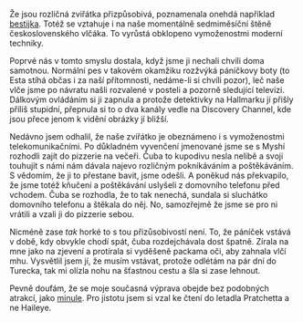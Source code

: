 <!-- dcterms:identifier = riderweblog#152 -->
<!-- dcterms:title = Vlci v digitálním věku - a nelidskou hodinu -->
<!-- np9:categoryId = 3 -->
<!-- x4w:category = Vlci -->
<!-- np9:authorId = 1 -->
<!-- np9:authorEmail = michal.valasek@altairis.cz -->
<!-- dcterms:creator = Michal Altair Valášek -->
<!-- dcterms:created = 2004-05-22T05:38:24+02:00 -->
<!-- dcterms:dateAccepted = 2004-05-22T05:38:24+02:00 -->

Že jsou rozličná zviřátka přizpůsobivá, poznamenala onehdá například [bestijka](http://weblog.bestijka.cz/ShowRecord.aspx?day=20030608 ). Totéž se vztahuje i na naše momentálně sedmiměsíční štěně československého vlčáka. To vyrůstá obklopeno vymoženostmi moderní techniky.

Poprvé nás v tomto smyslu dostala, když jsme ji nechali chvíli doma samotnou. Normální pes v takovém okamžiku rozžvýká páníčkovy boty (to Esta stíhá občas i za naší přítomnosti, nedáme-li si chvíli pozor), leč naše vlče jsme po návratu našli rozvalené v posteli a pozorně sledující televizi. Dálkovým ovládáním si ji zapnula a protože detektivky na Hallmarku jí přišly příliš stupidní, přepnula si to o dva kanály vedle na Discovery Channel, kde jsou přece jenom k vidění obrázky jí bližší.

Nedávno jsem odhalil, že naše zviřátko je obeznámeno i s vymoženostmi telekomunikačními. Po důkladném vyvenčení jmenované jsme se s Myshí rozhodli zajít do pizzerie na večeři. Čuba to kupodivu nesla nelibě a svoji touhujít s námi nám dávala najevo rozličným pokníkáváním a poštěkáváním. S vědomím, že ji to přestane bavit, jsme odešli. A poněkud nás překvapilo, že jsme totéž kňučení a poštěkávání uslyšeli z domovního telefonu před vchodem. Čuba se rozhodla, že to tak nenechá, sundala si sluchátko domovního telefonu a štěkala do něj. No, samozřejmě že jsme se pro ni vrátili a vzali ji do pizzerie sebou.

Nicméně zase *tak* horké to s tou přizůsobivostí není. To, že páníček vstává v době, kdy obvykle chodí spát, čuba rozdejchávala dost špatně. Zírala na mne jako na zjevení a protírala si vyděšeně packama oči, aby zahnala vlčí mhu. Vysvětlil jsem jí, že musím vstávat, protože odlétám na pár dní do Turecka, tak mi olízla nohu na šťastnou cestu a šla si zase lehnout.

Pevně doufám, že se moje současná výprava obejde bez podobných atrakcí, jako [minule](http://weblog.rider.cz/ShowRecord.aspx?day=20040404#085336). Pro jistotu jsem si vzal ke čtení do letadla Pratchetta a ne Haileye.